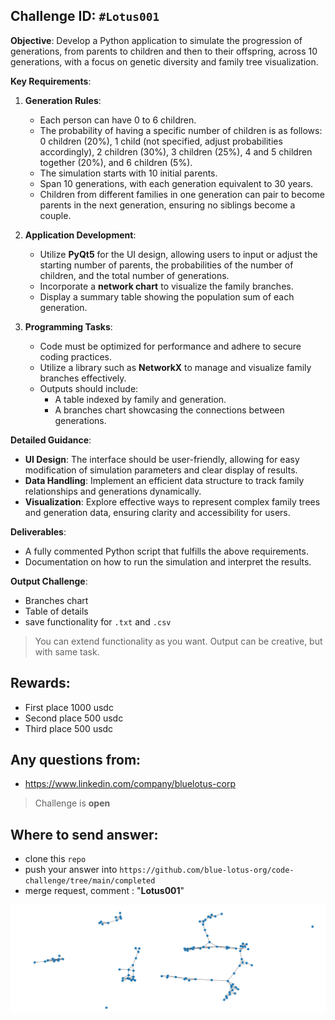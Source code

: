 ## Challenge ID: `#Lotus001`
**Objective**: Develop a Python application to simulate the progression of generations, from parents to children and then to their offspring, across 10 generations, with a focus on genetic diversity and family tree visualization.

**Key Requirements**:

1. **Generation Rules**:
    - Each person can have 0 to 6 children.
    - The probability of having a specific number of children is as follows: 0 children (20%), 1 child (not specified, adjust probabilities accordingly), 2 children (30%), 3 children (25%), 4 and 5 children together (20%), and 6 children (5%).
    - The simulation starts with 10 initial parents.
    - Span 10 generations, with each generation equivalent to 30 years.
    - Children from different families in one generation can pair to become parents in the next generation, ensuring no siblings become a couple.

2. **Application Development**:
    - Utilize **PyQt5** for the UI design, allowing users to input or adjust the starting number of parents, the probabilities of the number of children, and the total number of generations.
    - Incorporate a **network chart** to visualize the family branches.
    - Display a summary table showing the population sum of each generation.

3. **Programming Tasks**:
    - Code must be optimized for performance and adhere to secure coding practices.
    - Utilize a library such as **NetworkX** to manage and visualize family branches effectively.
    - Outputs should include:
        - A table indexed by family and generation.
        - A branches chart showcasing the connections between generations.

**Detailed Guidance**:
- **UI Design**: The interface should be user-friendly, allowing for easy modification of simulation parameters and clear display of results.
- **Data Handling**: Implement an efficient data structure to track family relationships and generations dynamically.
- **Visualization**: Explore effective ways to represent complex family trees and generation data, ensuring clarity and accessibility for users.

**Deliverables**:
- A fully commented Python script that fulfills the above requirements.
- Documentation on how to run the simulation and interpret the results.

**Output Challenge**:
- Branches chart
- Table of details
- save functionality for `.txt` and `.csv`

> You can extend functionality as you want. Output can be creative, but with same task.

## Rewards:
- First place 1000 usdc
- Second place 500 usdc
- Third place 500 usdc

## Any questions from:
- https://www.linkedin.com/company/bluelotus-corp

> Challenge is **open**

## Where to send answer:
- clone this `repo`
- push your answer into `https://github.com/blue-lotus-org/code-challenge/tree/main/completed`
- merge request, comment : "**Lotus001**"

![example branches](https://github.com/blue-lotus-org/code-challenge/blob/challenge/src/branch.png)
